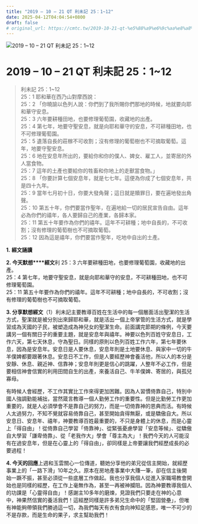 ```yaml
---
title: "2019 – 10 – 21 QT 利未記 25：1~12"
date: 2025-04-12T04:04:54+0800
draft: false
# original_url: https://cmtc.tw/2019-10-21-qt-%e5%88%a9%e6%9c%aa%e8%a8%98-25%ef%bc%9a112
---
```


![2019 – 10 – 21 QT 利未記 25：1\~12](/images/qt.jpg   "2019 – 10 – 21 QT 利未記 25：1\~12")

# 2019 – 10 – 21 QT 利未記 25：1\~12

> 利未記 25：1\~12  
> 25：1 耶和華在西乃山對摩西說：  
> 25：2 「你曉諭以色列人說：你們到了我所賜你們那地的時候，地就要向耶和華守安息。  
> 25：3 六年要耕種田地，也要修理葡萄園，收藏地的出產。  
> 25：4 第七年，地要守聖安息，就是向耶和華守的安息，不可耕種田地，也不可修理葡萄園。  
> 25：5 遺落自長的莊稼不可收割；沒有修理的葡萄樹也不可摘取葡萄。這年，地要守聖安息。  
> 25：6 地在安息年所出的，要給你和你的僕人、婢女、雇工人，並寄居的外人當食物。  
> 25：7 這年的土產也要給你的牲畜和你地上的走獸當食物。」  
> 25：8 「你要計算七個安息年，就是七七年。這便為你成了七個安息年，共是四十九年。  
> 25：9 當年七月初十日，你要大發角聲；這日就是贖罪日，要在遍地發出角聲。  
> 25：10 第五十年，你們要當作聖年，在遍地給一切的居民宣告自由。這年必為你們的禧年，各人要歸自己的產業，各歸本家。  
> 25：11 第五十年要作為你們的禧年。這年不可耕種；地中自長的，不可收割；沒有修理的葡萄樹也不可摘取葡萄。  
> 25：12 因為這是禧年，你們要當作聖年，吃地中自出的土產。

**1.** **經文誦讀**

**2. 今天默想****經文**利 25：3 六年要耕種田地，也要修理葡萄園，收藏地的出產。  
25：4 第七年，地要守聖安息，就是向耶和華守的安息，不可耕種田地，也不可修理葡萄園。  
25：11 第五十年要作為你們的禧年。這年不可耕種；地中自長的，不可收割；沒有修理的葡萄樹也不可摘取葡萄。

**3. 分享默想經文**（1）利未記主要教導百姓在生活中的每一個層面活出聖潔的生活方式，聖潔就是被分別出來歸耶和華，就是活出一個上帝掌管的生活方式，就是學習成為天國的子民，被塑造成為神兒女的聖潔生命。前面講完節期的條例，今天要講另一個有關日子的重要主題，就是安息年與禧年。神要以色列百姓守安息日，工作六天，第七天休息，守為聖日。同樣的原則以色列百姓工作六年，第七年要休息，因為是安息年。安息日是人要休息，安息年則是土地要休息、與家中一切的牛羊僕婢都要跟著休息。安息日不工作，但是人要經歷神會養活他，所以人的本分是安靜、休息、親近神、信靠神；安息年則更是信心的跳躍，人整年不必工作，但是要相信神會信實的利用田間自生的出產，來養活自己、牛羊僕婢、寄居的，與孤兒寡母。

有時候人會經歷，不工作其實比工作來得更加困難。因為人習慣倚靠自己，特別中國人強調勤能補拙，當然箴言教導一個人勤勞工作的重要性。但是比勤勞工作更加重要的，就是人必須學會不是靠自己的努力，而是一切倚靠神的恩典而活。有時候人太過努力，不知不覺就容易倚靠自己，甚至開始貪得無厭，或是驕傲自大。所以安息日、安息年、禧年，神要教導百姓最重要的，不只是身體上的休息，而是心靈上「得自由」！從倚靠自己學習「倚靠神」、從緊張憂慮學習「安息等候」、從驕傲自大學習「謙卑倚靠」、從「老我作大」學會「尊主為大」！我們今天的人可能沒有在過安息年，但是在心靈上的「得自由」，卻同樣是上帝要讓我們經歷成長的必要過程！

**4. 今天的回應**上週和玉雲關心一位傳道，聽她分享他的弟兄從信主開始，就經歷事業上的「一路下滑」10年之久。原本在房地產事業中大賺一筆，卻在信主後開始一蹶不振，甚至必須從一些底層工作做起。我也分享我個人從進入家職場教會開始也是同樣的經歷，在工作上毫無作為，甚至一再被神攔阻。因為神要教導我個人的功課是「心靈得自由」！感謝主10多年的磨煉，見證我們只要走在神的心意中，神果然信實的養活我們！這經歷同樣是許多弟兄生命中的「堅固營壘」，但唯有神能夠帶領我們勝過這一切，為我們每天有衣有食向神知足感恩，唯一不可少的不是存款，而是生命的果子，求主幫助我們！